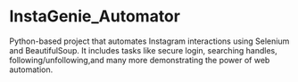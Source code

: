 # InstaGenie_Automator
Python-based project that automates Instagram interactions using Selenium and BeautifulSoup. It includes tasks like secure login, searching handles, following/unfollowing,and many more demonstrating the power of web automation.
